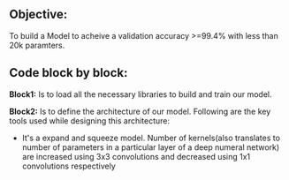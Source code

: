 ## **Objective:**
To build a Model to acheive a validation accuracy >=99.4% with less than 20k paramters.
 
## **Code block by block:**

**Block1:** Is to load all the necessary libraries to build and train our model. 

**Block2:** Is to define the architecture of our model. Following are the key tools used while designing this architecture: 
- It's a expand and squeeze model. Number of kernels(also translates to number of parameters in a particular layer of a deep numeral network) are increased using 3x3 convolutions and decreased using 1x1 convolutions respectively 
